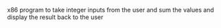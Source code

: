 x86 program to take integer inputs from the user and sum the values and display the result back to the user
